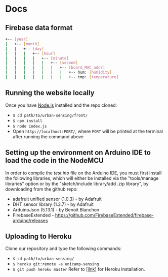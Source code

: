 # Docs
## Firebase data format
```bash
+-- [year]
|   +-- [month]
|   |   +-- [day]
|   |   |   +-- [hour]
|   |   |   |   +-- [minute]
|   |   |   |   |   +-- [second]
|   |   |   |   |   |   +-- [board_MAC_addr]
|   |   |   |   |   |   |   +-- hum: [humidity]
|   |   |   |   |   |   |   +-- tmp: [temperature]
```
## Running the website locally
Once you have [Node.js](https://nodejs.org/en/) installed and the repo cloned:
- `$ cd path/to/urban-sensing/front/`
- `$ npm install`
- `$ node index.js`
- Open `http://localhost:PORT/`, where `PORT` will be printed at the terminal after running the command above
## Setting up the environment on Arduino IDE to load the code in the NodeMCU
In order to compile the *test.ino* file on the Arduino IDE, you must first install the following libraries, which will either be installed via the "tools/manage libraries" option or by the "sketch/include library/add .zip library", by downloading from the github repo:
- adafruit unified sensor (1.0.3) - by Adafruit
- DHT sensor library (1.3.7) - by Adafruit
- ArduinoJson (5.13.1) - by Benoit Blanchon
- FirebaseExtended - https://github.com/FirebaseExtended/firebase-arduino/releases
## Uploading to Heroku
Clone our repository and type the following commands:
- `$ cd path/to/urban-sensing/`
- `$ heroku git:remote -a unicamp-sensing`
- `$ git push heroku master`
Refer to [[link]](https://devcenter.heroku.com/articles/heroku-cli) for Heroku installation.